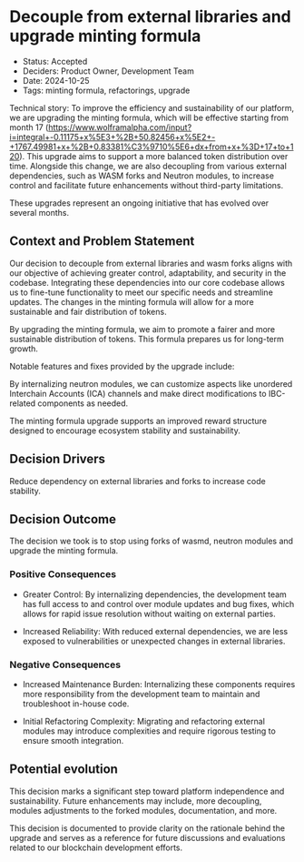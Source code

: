 # Decouple from external libraries and upgrade minting formula

- Status: Accepted
- Deciders: Product Owner, Development Team
- Date: 2024-10-25
- Tags: minting formula, refactorings, upgrade

Technical story:
To improve the efficiency and sustainability of our platform, we are upgrading the minting formula, which will be effective starting from month 17 (https://www.wolframalpha.com/input?i=integral+-0.11175+x%5E3+%2B+50.82456+x%5E2+-+1767.49981+x+%2B+0.83381%C3%9710%5E6+dx+from+x+%3D+17+to+120). This upgrade aims to support a more balanced token distribution over time. Alongside this change, we are also decoupling from various external dependencies, such as WASM forks and Neutron modules, to increase control and facilitate future enhancements without third-party limitations.

These upgrades represent an ongoing initiative that has evolved over several months.

## Context and Problem Statement

Our decision to decouple from external libraries and wasm forks aligns with our objective of achieving greater control, adaptability, and security in the codebase. Integrating these dependencies into our core codebase allows us to fine-tune functionality to meet our specific needs and streamline updates.
The changes in the minting formula will allow for a more sustainable and fair distribution of tokens. 

By upgrading the minting formula, we aim to promote a fairer and more sustainable distribution of tokens. This formula prepares us for long-term growth.

Notable features and fixes provided by the upgrade include:

By internalizing neutron modules, we can customize aspects like unordered Interchain Accounts (ICA) channels and make direct modifications to IBC-related components as needed.

The minting formula upgrade supports an improved reward structure designed to encourage ecosystem stability and sustainability.

## Decision Drivers

Reduce dependency on external libraries and forks to increase code stability.

## Decision Outcome

The decision we took is to stop using forks of wasmd, neutron modules and upgrade the minting formula.

### Positive Consequences

- Greater Control: By internalizing dependencies, the development team has full access to and control over module updates and bug fixes, which allows for rapid issue resolution without waiting on external parties.

- Increased Reliability: With reduced external dependencies, we are less exposed to vulnerabilities or unexpected changes in external libraries.

### Negative Consequences

- Increased Maintenance Burden: Internalizing these components requires more responsibility from the development team to maintain and troubleshoot in-house code.

- Initial Refactoring Complexity: Migrating and refactoring external modules may introduce complexities and require rigorous testing to ensure smooth integration.

## Potential evolution

This decision marks a significant step toward platform independence and sustainability. Future enhancements may include, more decoupling, modules adjustments to the forked modules, documentation, and more.

This decision is documented to provide clarity on the rationale behind the upgrade and serves as a reference for future discussions and evaluations related to our blockchain development efforts.